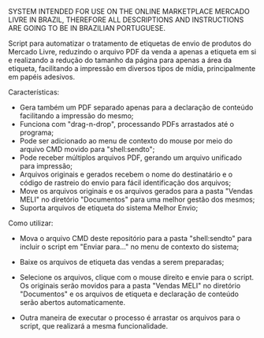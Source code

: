 SYSTEM INTENDED FOR USE ON THE ONLINE MARKETPLACE MERCADO LIVRE IN BRAZIL, THEREFORE ALL DESCRIPTIONS AND INSTRUCTIONS ARE GOING TO BE IN BRAZILIAN PORTUGUESE.

Script para automatizar o tratamento de etiquetas de envio de produtos do Mercado Livre, reduzindo o arquivo PDF da venda a apenas a etiqueta em si e realizando a redução do tamanho da página para apenas a área da etiqueta, facilitando a impressão em diversos tipos de mídia, principalmente em papéis adesivos.

Características:

- Gera também um PDF separado apenas para a declaração de conteúdo facilitando a impressão do mesmo;
- Funciona com "drag-n-drop", processando PDFs arrastados até o programa;
- Pode ser adicionado ao menu de contexto do mouse por meio do arquivo CMD movido para "shell:sendto";
- Pode receber múltiplos arquivos PDF, gerando um arquivo unificado para impressão;
- Arquivos originais e gerados recebem o nome do destinatário e o código de rastreio do envio para fácil identificação dos arquivos;
- Move os arquivos originais e os arquivos gerados para a pasta "Vendas MELI" no diretório "Documentos" para uma melhor gestão dos mesmos;
- Suporta arquivos de etiqueta do sistema Melhor Envio;

Como utilizar:

- Mova o arquivo CMD deste repositório para a pasta "shell:sendto" para incluir o script em "Enviar para..." no menu de contexto do sistema;

- Baixe os arquivos de etiqueta das vendas a serem preparadas;

- Selecione os arquivos, clique com o mouse direito e envie para o script. Os originais serão movidos para a pasta "Vendas MELI" no diretório "Documentos" e os arquivos de etiqueta e declaração de conteúdo serão abertos automaticamente.

* Outra maneira de executar o processo é arrastar os arquivos para o script, que realizará a mesma funcionalidade.